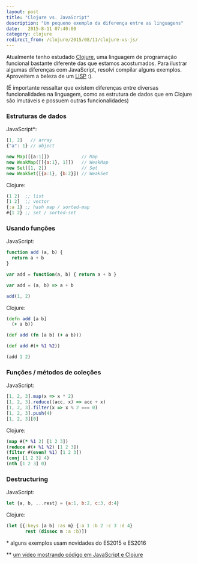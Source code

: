 ```yaml
---
layout: post
title: "Clojure vs. JavaScript"
description: "Um pequeno exemplo da diferença entre as linguagens"
date:   2015-8-11 07:40:00
category: clojure
redirect_from: /clojure/2015/08/11/clojure-vs-js/
---
```


Atualmente tenho estudado [Clojure](http://clojure.org/), uma linguagem de programação funcional
bastante diferente das que estamos acostumados. Para ilustrar algumas diferenças
com JavaScript, resolvi compilar alguns exemplos. Aproveitem a beleza de um [LISP](https://en.wikipedia.org/wiki/Lisp_%28programming_language%29) :).

(É importante ressaltar que existem diferenças entre diversas funcionalidades na
linguagem, como as estrutura de dados que em Clojure são imutáveis e possuem
outras funcionalidades)

### Estruturas de dados

JavaScript*:

```js
[1, 2]   // array
{"a": 1} // object

new Map([[a:1]])            // Map
new WeakMap([[{a:1}, 1]])   // WeakMap
new Set([1, 2])             // Set
new WeakSet([{a:1}, {b:2}]) // WeakSet
```

Clojure: 

```clojure
(1 2)  ;; list
[1 2]  ;; vector
{:a 1} ;; hash map / sorted-map
#{1 2} ;; set / sorted-set
```

### Usando funções

JavaScript:

```js
function add (a, b) {
  return a + b
}

var add = function(a, b) { return a + b }

var add = (a, b) => a + b

add(1, 2)
```

Clojure:

```clojure
(defn add [a b]
  (+ a b))

(def add (fn [a b] (+ a b)))

(def add #(+ %1 %2))

(add 1 2)
```

### Funções / métodos de coleções

JavaScript:

```js
[1, 2, 3].map(x => x * 2)
[1, 2, 3].reduce((acc, x) => acc + x)
[1, 2, 3].filter(x => x % 2 === 0)
[1, 2, 3].push(4)
[1, 2, 3][0]
```

Clojure:

```clojure
(map #(* %1 2) [1 2 3])
(reduce #(+ %1 %2) [1 2 3])
(filter #(even? %1) [1 2 3])
(conj [1 2 3] 4)
(nth [1 2 3] 0)
```

### Destructuring

JavaScript:

```js
let {a, b, ...rest} = {a:1, b:2, c:3, d:4}
```

Clojure:

```clojure
(let [{:keys [a b] :as m} {:a 1 :b 2 :c 3 :d 4}
       rest (dissoc m :a :b)])
```

\* alguns exemplos usam novidades do ES2015 e ES2016

\*\* [um vídeo mostrando código em JavaScript e Clojure](https://www.youtube.com/watch?v=8UYa8PV3CXQ)

